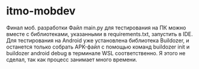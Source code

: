 # itmo-mobdev
Финал моб. разработки
Файл main.py для тестирования на ПК можно вместе с библиотеками, указанными в requirements.txt, запустить в IDE. Для тестирования на Android уже установлена библиотека Buildozer, и останется только собрать APK-файл с помощью команд buildozer init и buildozer android debug в терминале WSL соответственно. Я этого не сделал, так как процесс занимает много времени.
